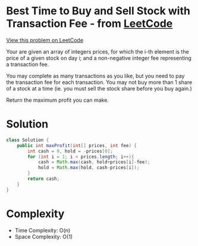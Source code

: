 # Best Time to Buy and Sell Stock with Transaction Fee - from [LeetCode](https://leetcode.com)
[View this problem on LeetCode](https://leetcode.com/problems/best-time-to-buy-and-sell-stock-with-transaction-fee/description/)

Your are given an array of integers prices, for which the i-th element is the price of a given stock on day i; and a non-negative integer fee representing a transaction fee.

You may complete as many transactions as you like, but you need to pay the transaction fee for each transaction. You may not buy more than 1 share of a stock at a time (ie. you must sell the stock share before you buy again.)

Return the maximum profit you can make.

# Solution
```java
class Solution {
    public int maxProfit(int[] prices, int fee) {
        int cash = 0, hold = -prices[0];
        for (int i = 1; i < prices.length; i++){
            cash = Math.max(cash, hold+prices[i]-fee);
            hold = Math.max(hold, cash-prices[i]);
        }
        return cash;
    }
}
```
# Complexity
* Time Complexity: O(n)
* Space Complexity: O(1)